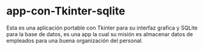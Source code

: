# app-con-Tkinter-sqlite
Esta es una aplicación portable con Tkinter para su interfaz grafica y SQLite para la base de datos, es una app la cual su misión es almacenar datos de empleados para una buena organización del personal.  
